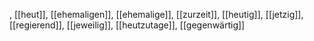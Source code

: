 , [[heut]], [[ehemaligen]], [[ehemalige]], [[zurzeit]], [[heutig]], [[jetzig]], [[regierend]], [[jeweilig]], [[heutzutage]], [[gegenwärtig]]